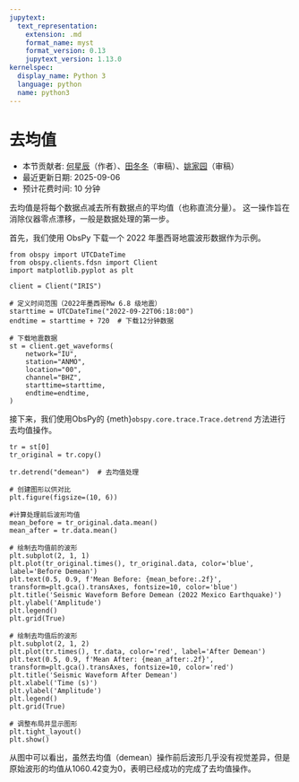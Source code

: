 ```yaml
---
jupytext:
  text_representation:
    extension: .md
    format_name: myst
    format_version: 0.13
    jupytext_version: 1.13.0
kernelspec:
  display_name: Python 3
  language: python
  name: python3
---
```



# 去均值

- 本节贡献者: [何星辰](https://github.com/Chuan1937)（作者）、[田冬冬](https://me.seisman.info/)（审稿）、[姚家园](https://github.com/core-man)（审稿）
- 最近更新日期: 2025-09-06
- 预计花费时间: 10 分钟

去均值是将每个数据点减去所有数据点的平均值（也称直流分量）。
这一操作旨在消除仪器零点漂移，一般是数据处理的第一步。

首先，我们使用 ObsPy 下载一个 2022 年墨西哥地震波形数据作为示例。

```{code-cell} ipython3
from obspy import UTCDateTime
from obspy.clients.fdsn import Client
import matplotlib.pyplot as plt

client = Client("IRIS") 

# 定义时间范围（2022年墨西哥Mw 6.8 级地震）
starttime = UTCDateTime("2022-09-22T06:18:00")
endtime = starttime + 720  # 下载12分钟数据

# 下载地震数据
st = client.get_waveforms(
    network="IU",
    station="ANMO", 
    location="00", 
    channel="BHZ",
    starttime=starttime, 
    endtime=endtime,
)    
```

接下来，我们使用ObsPy的 {meth}`obspy.core.trace.Trace.detrend` 方法进行去均值操作。

```{code-cell} ipython3
tr = st[0]
tr_original = tr.copy()

tr.detrend("demean")  # 去均值处理

# 创建图形以供对比
plt.figure(figsize=(10, 6))

#计算处理前后波形均值
mean_before = tr_original.data.mean()
mean_after = tr.data.mean()

# 绘制去均值前的波形
plt.subplot(2, 1, 1)
plt.plot(tr_original.times(), tr_original.data, color='blue', label='Before Demean')
plt.text(0.5, 0.9, f'Mean Before: {mean_before:.2f}', transform=plt.gca().transAxes, fontsize=10, color='blue')
plt.title('Seismic Waveform Before Demean (2022 Mexico Earthquake)')
plt.ylabel('Amplitude')
plt.legend()
plt.grid(True)

# 绘制去均值后的波形
plt.subplot(2, 1, 2)
plt.plot(tr.times(), tr.data, color='red', label='After Demean')
plt.text(0.5, 0.9, f'Mean After: {mean_after:.2f}', transform=plt.gca().transAxes, fontsize=10, color='red')
plt.title('Seismic Waveform After Demean')
plt.xlabel('Time (s)')
plt.ylabel('Amplitude')
plt.legend()
plt.grid(True)

# 调整布局并显示图形
plt.tight_layout()
plt.show()
```

从图中可以看出，虽然去均值（demean）操作前后波形几乎没有视觉差异，但是原始波形的均值从1060.42变为0，表明已经成功的完成了去均值操作。


